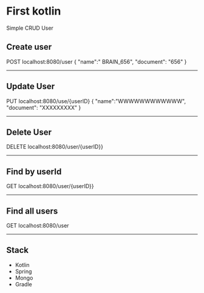 # First kotlin
Simple CRUD User


Create user
---
POST localhost:8080/user
{
	"name":" BRAIN_656",
	"document": "656"
}
-- -

Update User
---
PUT localhost:8080/use/{userID}
{
	"name":"WWWWWWWWWWWW",
	"document": "XXXXXXXXX"
}

---


Delete User
---
DELETE localhost:8080/user/{userID}}

---

Find by userId
---
GET localhost:8080/user/{userID}}

---

Find all users 
---
GET localhost:8080/user

---

## Stack
- Kotlin
- Spring
- Mongo
- Gradle

